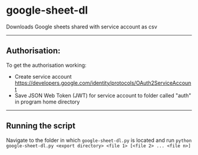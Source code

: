 # google-sheet-dl
Downloads Google sheets shared with service account as csv


--------------
Authorisation:
--------------

To get the authorisation working:
- Create service account https://developers.google.com/identity/protocols/OAuth2ServiceAccount
- Save JSON Web Token (JWT) for service account to folder called "auth" in program home directory


------------------
Running the script
------------------

Navigate to the folder in which `google-sheet-dl.py` is located and run `python google-sheet-dl.py <export directory> <file 1> [<file 2> ... <file n>]`
